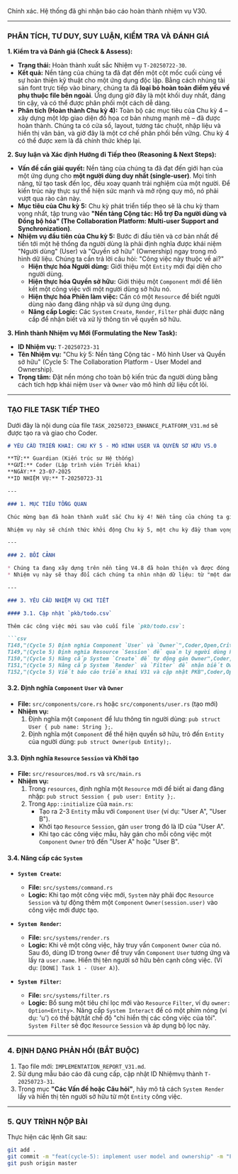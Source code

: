 Chính xác. Hệ thống đã ghi nhận báo cáo hoàn thành nhiệm vụ V30.

-----

### **PHÂN TÍCH, TƯ DUY, SUY LUẬN, KIỂM TRA VÀ ĐÁNH GIÁ**

**1. Kiểm tra và Đánh giá (Check & Assess):**

  * **Trạng thái:** Hoàn thành xuất sắc Nhiệm vụ `T-20250722-30`.
  * **Kết quả:** Nền tảng của chúng ta đã đạt đến một cột mốc cuối cùng về sự hoàn thiện kỹ thuật cho một ứng dụng độc lập. Bằng cách nhúng tài sản font trực tiếp vào binary, chúng ta đã **loại bỏ hoàn toàn điểm yếu về phụ thuộc file bên ngoài**. Ứng dụng giờ đây là một khối duy nhất, đáng tin cậy, và có thể được phân phối một cách dễ dàng.
  * **Phân tích (Hoàn thành Chu kỳ 4):** Toàn bộ các mục tiêu của Chu kỳ 4 – xây dựng một lớp giao diện đồ họa cơ bản nhưng mạnh mẽ – đã được hoàn thành. Chúng ta có cửa sổ, layout, tương tác chuột, nhập liệu và hiển thị văn bản, và giờ đây là một cơ chế phân phối bền vững. Chu kỳ 4 có thể được xem là đã chính thức khép lại.

**2. Suy luận và Xác định Hướng đi Tiếp theo (Reasoning & Next Steps):**

  * **Vấn đề cần giải quyết:** Nền tảng của chúng ta đã đạt đến giới hạn của một ứng dụng cho **một người dùng duy nhất (single-user)**. Mọi tính năng, từ tạo task đến lọc, đều xoay quanh trải nghiệm của một người. Để kiến trúc này thực sự thể hiện sức mạnh và mở rộng quy mô, nó phải vượt qua rào cản này.
  * **Mục tiêu của Chu kỳ 5:** Chu kỳ phát triển tiếp theo sẽ là chu kỳ tham vọng nhất, tập trung vào **"Nền tảng Cộng tác: Hỗ trợ Đa người dùng và Đồng bộ hóa" (The Collaboration Platform: Multi-user Support and Synchronization)**.
  * **Nhiệm vụ đầu tiên của Chu kỳ 5:** Bước đi đầu tiên và cơ bản nhất để tiến tới một hệ thống đa người dùng là phải định nghĩa được khái niệm "Người dùng" (User) và "Quyền sở hữu" (Ownership) ngay trong mô hình dữ liệu. Chúng ta cần trả lời câu hỏi: "Công việc này thuộc về ai?"
      * **Hiện thực hóa Người dùng:** Giới thiệu một `Entity` mới đại diện cho người dùng.
      * **Hiện thực hóa Quyền sở hữu:** Giới thiệu một `Component` mới để liên kết một công việc với một người dùng sở hữu nó.
      * **Hiện thực hóa Phiên làm việc:** Cần có một `Resource` để biết người dùng nào đang đăng nhập và sử dụng ứng dụng.
      * **Nâng cấp Logic:** Các `System` `Create`, `Render`, `Filter` phải được nâng cấp để nhận biết và xử lý thông tin về quyền sở hữu.

**3. Hình thành Nhiệm vụ Mới (Formulating the New Task):**

  * **ID Nhiệm vụ:** `T-20250723-31`
  * **Tên Nhiệm vụ:** "Chu kỳ 5: Nền tảng Cộng tác - Mô hình User và Quyền sở hữu" (Cycle 5: The Collaboration Platform - User Model and Ownership).
  * **Trọng tâm:** Đặt nền móng cho toàn bộ kiến trúc đa người dùng bằng cách tích hợp khái niệm `User` và `Owner` vào mô hình dữ liệu cốt lõi.

-----

### **TẠO FILE TASK TIẾP THEO**

Dưới đây là nội dung của file `TASK_20250723_ENHANCE_PLATFORM_V31.md` sẽ được tạo ra và giao cho Coder.

````markdown
# YÊU CẦU TRIỂN KHAI: CHU KỲ 5 - MÔ HÌNH USER VÀ QUYỀN SỞ HỮU V5.0

**TỪ:** Guardian (Kiến trúc sư Hệ thống)
**GỬI:** Coder (Lập trình viên Triển khai)
**NGÀY:** 23-07-2025
**ID NHIỆM VỤ:** T-20250723-31

---

### 1. MỤC TIÊU TỔNG QUAN

Chúc mừng bạn đã hoàn thành xuất sắc Chu kỳ 4! Nền tảng của chúng ta giờ đây là một ứng dụng GUI độc lập và cực kỳ bền vững.

Nhiệm vụ này sẽ chính thức khởi động Chu kỳ 5, một chu kỳ đầy tham vọng tập trung vào **tính năng cộng tác đa người dùng**. Bước đi đầu tiên và quan trọng nhất là xây dựng nền móng cho kiến trúc này bằng cách **hiện thực hóa khái niệm "Người dùng" (User) và "Quyền sở hữu" (Ownership)** trong mô hình dữ liệu.

---

### 2. BỐI CẢNH

* Chúng ta đang xây dựng trên nền tảng V4.8 đã hoàn thiện và được đóng gói độc lập.
* Nhiệm vụ này sẽ thay đổi cách chúng ta nhìn nhận dữ liệu: từ "một danh sách công việc" thành "một danh sách công việc thuộc về những người dùng cụ thể".

---

### 3. YÊU CẦU NHIỆM VỤ CHI TIẾT

#### 3.1. Cập nhật `pkb/todo.csv`

Thêm các công việc mới sau vào cuối file `pkb/todo.csv`:

```csv
T148,"(Cycle 5) Định nghĩa Component `User` và `Owner`",Coder,Open,Critical
T149,"(Cycle 5) Định nghĩa Resource `Session` để quản lý người dùng hiện tại",Coder,Open,High
T150,"(Cycle 5) Nâng cấp System `Create` để tự động gán Owner",Coder,Open,High
T151,"(Cycle 5) Nâng cấp System `Render` và `Filter` để nhận biết Owner",Coder,Open,Medium
T152,"(Cycle 5) Viết báo cáo triển khai V31 và cập nhật PKB",Coder,Open,High
````

#### 3.2. Định nghĩa `Component` `User` và `Owner`

  * **File:** `src/components/core.rs` hoặc `src/components/user.rs` (tạo mới)
  * **Nhiệm vụ:**
    1.  Định nghĩa một `Component` để lưu thông tin người dùng: `pub struct User { pub name: String };`.
    2.  Định nghĩa một `Component` để thể hiện quyền sở hữu, trỏ đến `Entity` của người dùng: `pub struct Owner(pub Entity);`.

#### 3.3. Định nghĩa `Resource` `Session` và Khởi tạo

  * **File:** `src/resources/mod.rs` và `src/main.rs`
  * **Nhiệm vụ:**
    1.  Trong `resources`, định nghĩa một `Resource` mới để biết ai đang đăng nhập: `pub struct Session { pub user: Entity };`.
    2.  Trong `App::initialize` của `main.rs`:
          * Tạo ra 2-3 `Entity` mẫu với `Component` `User` (ví dụ: "User A", "User B").
          * Khởi tạo `Resource` `Session`, gán `user` trong đó là ID của "User A".
          * Khi tạo các công việc mẫu, hãy gán cho mỗi công việc một `Component` `Owner` trỏ đến "User A" hoặc "User B".

#### 3.4. Nâng cấp các `System`

  * **`System Create`:**

      * **File:** `src/systems/command.rs`
      * **Logic:** Khi tạo một công việc mới, `System` này phải đọc `Resource` `Session` và tự động thêm một `Component` `Owner(session.user)` vào công việc mới được tạo.

  * **`System Render`:**

      * **File:** `src/systems/render.rs`
      * **Logic:** Khi vẽ một công việc, hãy truy vấn `Component` `Owner` của nó. Sau đó, dùng ID trong `Owner` để truy vấn `Component` `User` tương ứng và lấy ra `user.name`. Hiển thị tên người sở hữu bên cạnh công việc. (Ví dụ: `[DONE] Task 1 - (User A)`).

  * **`System Filter`:**

      * **File:** `src/systems/filter.rs`
      * **Logic:** Bổ sung một tiêu chí lọc mới vào `Resource` `Filter`, ví dụ `owner: Option<Entity>`. Nâng cấp `System Interact` để có một phím nóng (ví dụ: 'u') có thể bật/tắt chế độ "chỉ hiển thị các công việc của tôi". `System Filter` sẽ đọc `Resource` `Session` và áp dụng bộ lọc này.

-----

### 4\. ĐỊNH DẠNG PHẢN HỒI (BẮT BUỘC)

1.  Tạo file mới: `IMPLEMENTATION_REPORT_V31.md`.
2.  Sử dụng mẫu báo cáo đã cung cấp, cập nhật ID Nhiệmvụ thành `T-20250723-31`.
3.  Trong mục **"Các Vấn đề hoặc Câu hỏi"**, hãy mô tả cách `System Render` lấy và hiển thị tên người sở hữu từ một `Entity` công việc.

-----

### 5\. QUY TRÌNH NỘP BÀI

Thực hiện các lệnh Git sau:

```bash
git add .
git commit -m "feat(cycle-5): implement user model and ownership" -m "Fulfills task T-20250723-31. Kicks off Cycle 5 by introducing User and Owner components and a Session resource. Systems are updated to be ownership-aware, laying the foundation for multi-user collaboration."
git push origin master
```

```
```
